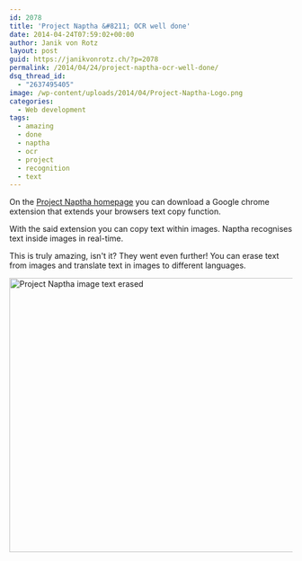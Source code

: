 ```yaml
---
id: 2078
title: 'Project Naptha &#8211; OCR well done'
date: 2014-04-24T07:59:02+00:00
author: Janik von Rotz
layout: post
guid: https://janikvonrotz.ch/?p=2078
permalink: /2014/04/24/project-naptha-ocr-well-done/
dsq_thread_id:
  - "2637495405"
image: /wp-content/uploads/2014/04/Project-Naptha-Logo.png
categories:
  - Web development
tags:
  - amazing
  - done
  - naptha
  - ocr
  - project
  - recognition
  - text
---
```

On the [Project Naptha homepage](http://projectnaptha.com/) you can download a Google chrome extension that extends your browsers text copy function.

With the said extension you can copy text within images. Naptha recognises text inside images in real-time.
<!--more-->
This is truly amazing, isn't it? They went even further! You can erase text from images and translate text in images to different languages.

<img src="https://janikvonrotz.ch/wp-content/uploads/2014/04/Project-Naptha-image-text-erased.gif" alt="Project Naptha image text erased" width="749" height="488" class="aligncenter size-full wp-image-2083" />